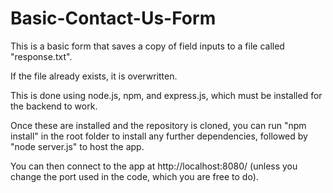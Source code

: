 # Basic-Contact-Us-Form

This is a basic form that saves a copy of field inputs to a file called "response.txt".

If the file already exists, it is overwritten.

This is done using node.js, npm, and express.js, which must be installed for the backend to work.

Once these are installed and the repository is cloned, you can run "npm install" in the root folder to install any further dependencies, followed by "node server.js" to host the app.

You can then connect to the app at http://localhost:8080/ (unless you change the port used in the code, which you are free to do).
